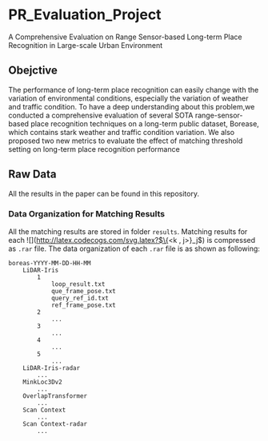 # PR_Evaluation_Project
A Comprehensive Evaluation on Range Sensor-based Long-term Place Recognition in Large-scale Urban Environment

## Obejctive
The performance of long-term place recognition can easily change with the variation of environmental conditions, especially the variation of weather and traffic condition. To have a deep understanding about this problem,we conducted a comprehensive evaluation of several SOTA range-sensor-based place recognition techniques on a long-term public dataset, Borease, which contains stark weather and traffic condition variation. We also proposed two new metrics to evaluate the effect of matching threshold setting on long-term place recognition performance

## Raw Data
All the results in the paper can be found in this repository.

### Data Organization for Matching Results

All the matching results are stored in folder `results`. Matching results for each ![](http://latex.codecogs.com/svg.latex?$\{<k , j>\}_j$) is compressed as `.rar` file. The data organization of each `.rar` file is as shown as following: 

```text
boreas-YYYY-MM-DD-HH-MM
	LiDAR-Iris
		1
			loop_result.txt
			que_frame_pose.txt
			query_ref_id.txt
			ref_frame_pose.txt
		2
			...
		3
			...
		4
			...
		5
			...
	LiDAR-Iris-radar
		...
	MinkLoc3Dv2
		...
	OverlapTransformer
		...
	Scan Context
		...
	Scan Context-radar
		...
```
